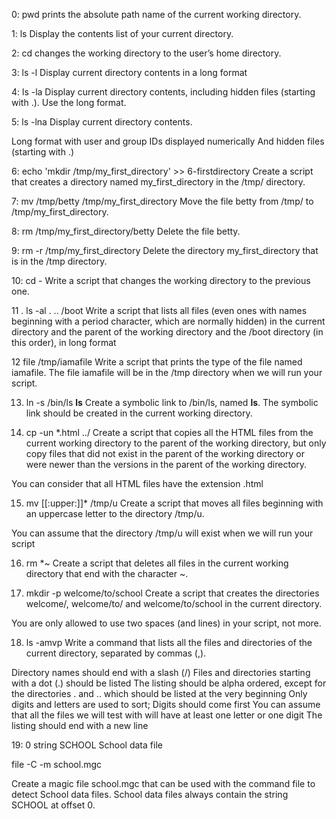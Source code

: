 0: pwd
prints the absolute path name of the current working directory.

1: ls
Display the contents list of your current directory.

2: cd
changes the working directory to the user’s home directory.


3: ls -l
Display current directory contents in a long format


4: ls -la
Display current directory contents, including hidden files (starting with .). Use the long format.

5: ls -lna
Display current directory contents.

Long format
with user and group IDs displayed numerically
And hidden files (starting with .)


6: echo 'mkdir /tmp/my_first_directory' >> 6-firstdirectory
Create a script that creates a directory named my_first_directory in the /tmp/ directory.


7: mv /tmp/betty /tmp/my_first_directory
Move the file betty from /tmp/ to /tmp/my_first_directory.


8: rm /tmp/my_first_directory/betty
Delete the file betty.


9: rm -r /tmp/my_first_directory
Delete the directory my_first_directory that is in the /tmp directory.

10: cd -
Write a script that changes the working directory to the previous one.

11 . ls -al . .. /boot
Write a script that lists all files (even ones with names beginning with a period character, which are normally hidden) in the current directory and the parent of the working directory and the /boot directory (in this order), in long format


12 file /tmp/iamafile
Write a script that prints the type of the file named iamafile. The file iamafile will be in the /tmp directory when we will run your script.


13. ln -s /bin/ls __ls__
Create a symbolic link to /bin/ls, named __ls__. The symbolic link should be created in the current working directory.


14. cp -un *.html ../
Create a script that copies all the HTML files from the current working directory to the parent of the working directory, but only copy files that did not exist in the parent of the working directory or were newer than the versions in the parent of the working directory.

You can consider that all HTML files have the extension .html


15. mv [[:upper:]]* /tmp/u
Create a script that moves all files beginning with an uppercase letter to the directory /tmp/u.

You can assume that the directory /tmp/u will exist when we will run your script


16. rm *~
Create a script that deletes all files in the current working directory that end with the character ~.


17. mkdir -p welcome/to/school
Create a script that creates the directories welcome/, welcome/to/ and welcome/to/school in the current directory.

You are only allowed to use two spaces (and lines) in your script, not more.

18. ls -amvp
Write a command that lists all the files and directories of the current directory, separated by commas (,).

Directory names should end with a slash (/)
Files and directories starting with a dot (.) should be listed
The listing should be alpha ordered, except for the directories . and .. which should be listed at the very beginning
Only digits and letters are used to sort; Digits should come first
You can assume that all the files we will test with will have at least one letter or one digit
The listing should end with a new line

19: 0	 string	SCHOOL	School data file

file -C -m school.mgc

Create a magic file school.mgc that can be used with the command file to detect School data files. School data files always contain the string SCHOOL at offset 0.
